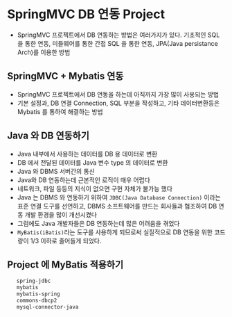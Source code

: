 # SpringMVC DB 연동 Project
* SpringMVC 프로젝트에서 DB 연동하는 방법은 여러가지가 있다. 기초적인 SQL 을 통한 연동, 미들웨어를 통한 간접 SQL 을 통한 연동, JPA(Java persistance Arch)를 이용한 방법

## SpringMVC + Mybatis 연동
* SpringMVC 프로젝트에서 DB 연동을 하는데 아직까지 가장 많이 사용되는 방법
* 기본 설정과, DB 연결 Connection, SQL 부분을 작성하고, 기타 데이터변환등은 Mybatis 를 통하여 해결하는 방법

## Java 와 DB 연동하기
* Java 내부에서 사용하는 데이터를 DB 용 데이터로 변환
* DB 에서 전달된 데이터를 Java 변수 type 의 데이터로 변환
* Java 와 DBMS 서버간의 통신
* Java와 DB 연동하는데 근본적인 로직이 매우 어렵다
* 네트워크, 파일 등등의 지식이 없으면 구현 자체가 불가능 했다
* Java 는 DBMS 와 연동하기 위하여 `JDBC(Java Database Connection)` 이라는 표준 연결 도구를 선언하고, DBMS 소프트웨어를 만드는 회사들과 협조하여 DB 연동 개발 환경을 많이 개선시켰다
* 그럼에도 Java 개발자들은 DB 연동하는데 많은 어려움을 겪었다
* `MyBatis(iBatis)`라는 도구를 사용하게 되므로써 실질적으로 DB 연동을 위한 코드량이 1/3 이하로 줄어들게 되었다.

## Project 에 MyBatis 적용하기
```xml
   spring-jdbc
   mybatis
   mybatis-spring
   commons-dbcp2
   mysql-connector-java
```